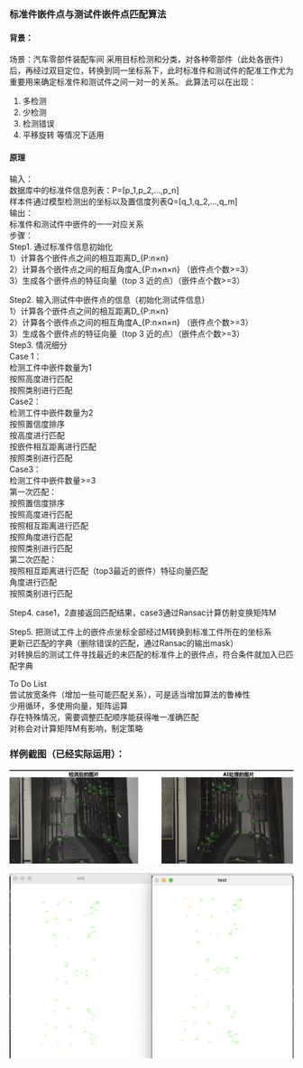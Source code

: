 ### 标准件嵌件点与测试件嵌件点匹配算法
#### 背景：
场景：汽车零部件装配车间
采用目标检测和分类，对各种零部件（此处各嵌件）后，再经过双目定位，转换到同一坐标系下，此时标准件和测试件的配准工作尤为重要用来确定标准件和测试件之间一对一的关系。
此算法可以在出现：
1. 多检测
2. 少检测
3. 检测错误
4. 平移旋转
等情况下适用

#### 原理
输入：  
	数据库中的标准件信息列表：P=[p_1,p_2,…,p_n]   
	样本件通过模型检测出的坐标以及置信度列表Q=[q_1,q_2,…,q_m]  
输出：  
	标准件和测试件中嵌件的一一对应关系  
步骤：  
Step1. 通过标准件信息初始化  
1）计算各个嵌件点之间的相互距离D_{P:n×n}   
2）计算各个嵌件点之间的相互角度A_{P:n×n×n} （嵌件点个数>=3）  
3）生成各个嵌件点的特征向量（top 3 近的点）（嵌件点个数>=3）  

Step2. 输入测试件中嵌件点的信息（初始化测试件信息）  
1）计算各个嵌件点之间的相互距离D_{P:n×n}   
2）计算各个嵌件点之间的相互角度A_{P:n×n×n} （嵌件点个数>=3）  
3）生成各个嵌件点的特征向量（top 3 近的点）（嵌件点个数>=3）  
Step3. 情况细分  
Case 1：  
    检测工件中嵌件数量为1  
	按照高度进行匹配  
	按照类别进行匹配  
Case2：  
    检测工件中嵌件数量为2  
	按照置信度排序  
	按高度进行匹配  
	按嵌件相互距离进行匹配  
	按照类别进行匹配  
Case3：  
    检测工件中嵌件数量>=3  
第一次匹配：  
	按照置信度排序  
	按照高度进行匹配  
	按照相互距离进行匹配  
	按照角度进行匹配  
	按照类别进行匹配  
第二次匹配：  
	按照相互距离进行匹配（top3最近的嵌件）特征向量匹配  
	角度进行匹配  
	按照类别进行匹配  

Step4. case1，2直接返回匹配结果，case3通过Ransac计算仿射变换矩阵M  

Step5. 把测试工件上的嵌件点坐标全部经过M转换到标准工件所在的坐标系  
	更新已匹配的字典（删除错误的匹配，通过Ransac的输出mask）  
	对转换后的测试工件寻找最近的未匹配的标准件上的嵌件点，符合条件就加入已匹配字典  
	
To Do List  
	尝试放宽条件（增加一些可能匹配关系），可是适当增加算法的鲁棒性  
	少用循环，多使用向量，矩阵运算  
	存在特殊情况，需要调整匹配顺序能获得唯一准确匹配  
	对称会对计算矩阵M有影响，制定策略  
	
### 样例截图（已经实际运用）：
![sample](./res/sample.png)

![2d sample](./res/2.png)


